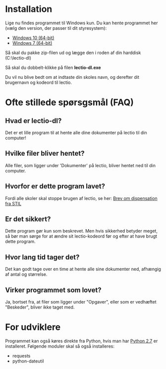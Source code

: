 # Installation
Lige nu findes programmet til Windows kun. Du kan hente programmet her (vælg den version, der passer til dit styresystem):
* [Windows 10 (64-bit)](http://mjoergen.eu/lectio-dl-win10-64bit.zip)
* [Windows 7 (64-bit)](http://mjoergen.eu/lectio-dl-win7-64bit.zip)

Så skal du pakke zip-filen ud og lægge den i roden af din harddisk (C:\lectio-dl)

Så skal du dobbelt-klikke på filen **lectio-dl.exe**

Du vil nu blive bedt om at indtaste din skoles navn, og derefter dit brugernavn og kodeord til lectio.

# Ofte stillede spørsgsmål (FAQ)
## Hvad er lectio-dl?
Det er et lille program til at hente alle dine dokumenter på lectio til din computer!
## Hvilke filer bliver hentet?
Alle filer, som ligger under 'Dokumenter' på lectio, bliver hentet ned til din computer.
## Hvorfor er dette program lavet?
Fordi alle skoler skal stoppe brugen af lectio, se her: [Brev om dispensation fra STIL](http://www.stil.dk/-/media/STIL/Filer/PDF16/160526-Brev-om-dispensation-til-DG-og-DEL,-d-,docx.ashx)
## Er det sikkert?
Dette program gør kun som beskrevet. Men hvis sikkerhed betyder meget, så bør man sørge for at ændre sit lectio-kodeord før og efter at have brugt dette program.
## Hvor lang tid tager det?
Det kan godt tage over en time at hente alle sine dokumenter ned, afhængig af antal og størrelse.
## Virker programmet som lovet?
Ja, bortset fra, at filer som ligger under "Opgaver", eller som er vedhæftet "Beskeder", bliver ikke taget med.

# For udviklere
Programmet kan også køres direkte fra Python, hvis man har [Python 2.7](https://www.python.org/) er installeret. Følgende moduler skal så også installeres:
* requests
* python-dateutil
